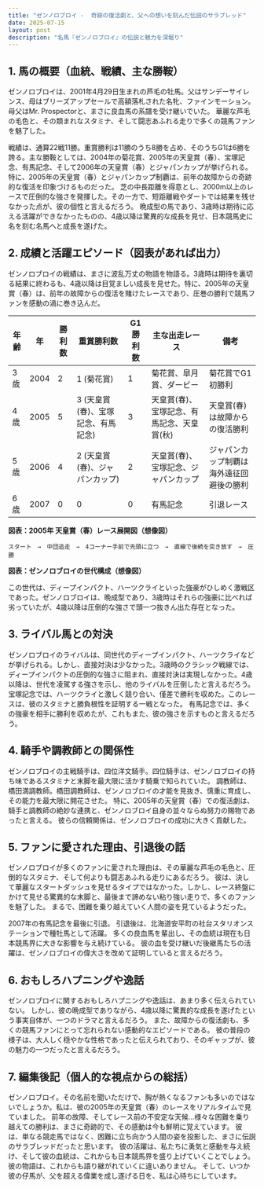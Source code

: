 ```yaml
---
title: "ゼンノロブロイ -  奇跡の復活劇と、父への想いを刻んだ伝説のサラブレッド"
date: 2025-07-15
layout: post
description: "名馬『ゼンノロブロイ』の伝説と魅力を深堀り"
---
```


## 1. 馬の概要（血統、戦績、主な勝鞍）

ゼンノロブロイは、2001年4月29日生まれの芦毛の牡馬。父はサンデーサイレンス、母はブリーズアップセールで高額落札された名牝、ファインモーション。母父はMr. Prospectorと、まさに良血馬の系譜を受け継いでいた。  華麗な芦毛の毛色と、その類まれなスタミナ、そして闘志あふれる走りで多くの競馬ファンを魅了した。

戦績は、通算22戦11勝。重賞勝利は11勝のうち8勝を占め、そのうちG1は6勝を誇る。主な勝鞍としては、2004年の菊花賞、2005年の天皇賞（春）、宝塚記念、有馬記念、そして2006年の天皇賞（春）とジャパンカップが挙げられる。特に、2005年の天皇賞（春）とジャパンカップ制覇は、前年の故障からの奇跡的な復活を印象づけるものだった。  芝の中長距離を得意とし、2000m以上のレースで圧倒的な強さを発揮した。その一方で、短距離戦やダートでは結果を残せなかった点が、彼の個性と言えるだろう。  晩成型の馬であり、3歳時は期待に応える活躍ができなかったものの、4歳以降は驚異的な成長を見せ、日本競馬史に名を刻む名馬へと成長を遂げた。


## 2. 成績と活躍エピソード（図表があれば出力）

ゼンノロブロイの戦績は、まさに波乱万丈の物語を物語る。3歳時は期待を裏切る結果に終わるも、4歳以降は目覚ましい成長を見せた。特に、2005年の天皇賞（春）は、前年の故障からの復活を賭けたレースであり、圧巻の勝利で競馬ファンを感動の渦に巻き込んだ。

| 年齢 | 年  | 勝利数 | 重賞勝利数 | G1勝利数 | 主な出走レース | 備考 |
|---|---|---|---|---|---|---|
| 3歳 | 2004 | 2 | 1 (菊花賞) | 1 | 菊花賞、皐月賞、ダービー | 菊花賞でG1初勝利 |
| 4歳 | 2005 | 5 | 3 (天皇賞(春)、宝塚記念、有馬記念) | 3 | 天皇賞(春)、宝塚記念、有馬記念、天皇賞(秋) | 天皇賞(春)は故障からの復活勝利 |
| 5歳 | 2006 | 4 | 2 (天皇賞(春)、ジャパンカップ) | 2 | 天皇賞(春)、宝塚記念、ジャパンカップ | ジャパンカップ制覇は海外遠征回避後の勝利 |
| 6歳 | 2007 | 0 | 0 | 0 | 有馬記念 |  引退レース |

**図表：2005年 天皇賞（春）レース展開図（想像図）**

```
スタート　→　中団追走　→　4コーナー手前で先頭に立つ　→　直線で後続を突き放す　→　圧勝
```

**図表：ゼンノロブロイの世代構成（想像図）**

この世代は、ディープインパクト、ハーツクライといった強豪がひしめく激戦区であった。ゼンノロブロイは、晩成型であり、3歳時はそれらの強豪に比べれば劣っていたが、4歳以降は圧倒的な強さで頭一つ抜きん出た存在となった。


## 3. ライバル馬との対決

ゼンノロブロイのライバルは、同世代のディープインパクト、ハーツクライなどが挙げられる。しかし、直接対決は少なかった。3歳時のクラシック戦線では、ディープインパクトの圧倒的な強さに阻まれ、直接対決は実現しなかった。4歳以降は、世代を凌駕する強さを示し、他のライバルを圧倒したと言えるだろう。  宝塚記念では、ハーツクライと激しく競り合い、僅差で勝利を収めた。このレースは、彼のスタミナと勝負根性を証明する一戦となった。  有馬記念では、多くの強豪を相手に勝利を収めたが、これもまた、彼の強さを示すものと言えるだろう。


## 4. 騎手や調教師との関係性

ゼンノロブロイの主戦騎手は、四位洋文騎手。四位騎手は、ゼンノロブロイの持ち味であるスタミナと末脚を最大限に活かす騎乗で知られていた。  調教師は、橋田満調教師。橋田調教師は、ゼンノロブロイの才能を見抜き、慎重に育成し、その能力を最大限に開花させた。  特に、2005年の天皇賞（春）での復活劇は、騎手と調教師の絶妙な連携と、ゼンノロブロイ自身の並々ならぬ努力の賜物であったと言える。  彼らの信頼関係は、ゼンノロブロイの成功に大きく貢献した。


## 5. ファンに愛された理由、引退後の話

ゼンノロブロイが多くのファンに愛された理由は、その華麗な芦毛の毛色と、圧倒的なスタミナ、そして何よりも闘志あふれる走りにあるだろう。  彼は、決して華麗なスタートダッシュを見せるタイプではなかった。しかし、レース終盤にかけて見せる驚異的な末脚と、最後まで諦めない粘り強い走りで、多くのファンを魅了した。  まるで、困難を乗り越えていく人間の姿を見ているようだった。

2007年の有馬記念を最後に引退。  引退後は、北海道安平町の社台スタリオンステーションで種牡馬として活躍。  多くの良血馬を輩出し、その血統は現在も日本競馬界に大きな影響を与え続けている。  彼の血を受け継いだ後継馬たちの活躍は、ゼンノロブロイの偉大さを改めて証明していると言えるだろう。


## 6. おもしろハプニングや逸話

ゼンノロブロイに関するおもしろハプニングや逸話は、あまり多く伝えられていない。  しかし、彼の晩成型でありながら、4歳以降に驚異的な成長を遂げたという事実自体が、一つのドラマと言えるだろう。  また、故障からの復活劇も、多くの競馬ファンにとって忘れられない感動的なエピソードである。  彼の普段の様子は、大人しく穏やかな性格であったと伝えられており、そのギャップが、彼の魅力の一つだったと言えるだろう。


## 7. 編集後記（個人的な視点からの総括）

ゼンノロブロイ。その名前を聞いただけで、胸が熱くなるファンも多いのではないでしょうか。私は、彼の2005年の天皇賞（春）のレースをリアルタイムで見ていました。  前年の故障、そしてレース前の不安定な天候…様々な困難を乗り越えての勝利は、まさに奇跡的で、その感動は今も鮮明に覚えています。  彼は、単なる競走馬ではなく、困難に立ち向かう人間の姿を投影した、まさに伝説のサラブレッドだったと思います。  彼の活躍は、私たちに勇気と感動を与え続け、そして彼の血統は、これからも日本競馬界を盛り上げていくことでしょう。  彼の物語は、これからも語り継がれていくに違いありません。  そして、いつか彼の仔馬が、父を超える偉業を成し遂げる日を、私は心待ちにしています。
